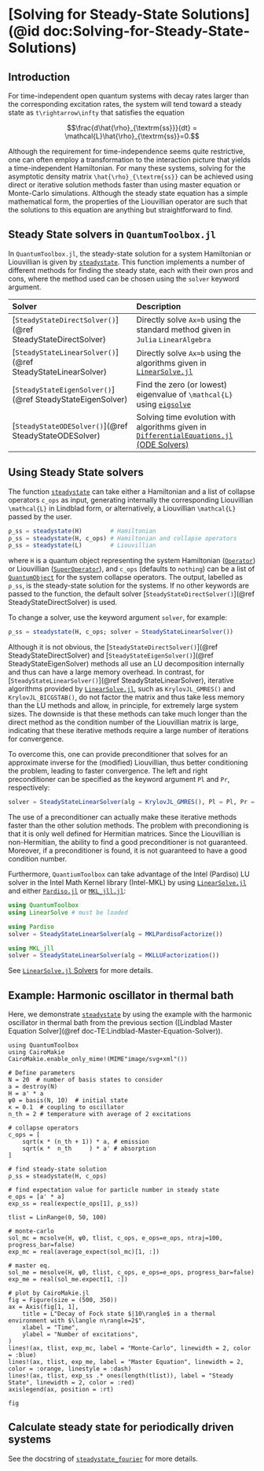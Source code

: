 # [Solving for Steady-State Solutions](@id doc:Solving-for-Steady-State-Solutions)

## Introduction

For time-independent open quantum systems with decay rates larger than the corresponding excitation rates, the system will tend toward a steady state as ``t\rightarrow\infty`` that satisfies the equation

```math
\frac{d\hat{\rho}_{\textrm{ss}}}{dt} = \mathcal{L}\hat{\rho}_{\textrm{ss}}=0.
```

Although the requirement for time-independence seems quite restrictive, one can often employ a transformation to the interaction picture that yields a time-independent Hamiltonian. For many these systems, solving for the asymptotic density matrix ``\hat{\rho}_{\textrm{ss}}`` can be achieved using direct or iterative solution methods faster than using master equation or Monte-Carlo simulations. Although the steady state equation has a simple mathematical form, the properties of the Liouvillian operator are such that the solutions to this equation are anything but straightforward to find.

## Steady State solvers in `QuantumToolbox.jl`
In `QuantumToolbox.jl`, the steady-state solution for a system Hamiltonian or Liouvillian is given by [`steadystate`](@ref). This function implements a number of different methods for finding the steady state, each with their own pros and cons, where the method used can be chosen using the `solver` keyword argument.

| **Solver** | **Description** |
|:-----------|:----------------|
| [`SteadyStateDirectSolver()`](@ref SteadyStateDirectSolver) | Directly solve ``Ax=b`` using the standard method given in `Julia` `LinearAlgebra` |
| [`SteadyStateLinearSolver()`](@ref SteadyStateLinearSolver) | Directly solve ``Ax=b`` using the algorithms given in [`LinearSolve.jl`](https://docs.sciml.ai/LinearSolve/stable/) |
| [`SteadyStateEigenSolver()`](@ref SteadyStateEigenSolver) | Find the zero (or lowest) eigenvalue of ``\mathcal{L}`` using [`eigsolve`](@ref) |
| [`SteadyStateODESolver()`](@ref SteadyStateODESolver) | Solving time evolution with algorithms given in [`DifferentialEquations.jl` (ODE Solvers)](https://docs.sciml.ai/DiffEqDocs/stable/solvers/ode_solve/) |

## Using Steady State solvers

The function [`steadystate`](@ref) can take either a Hamiltonian and a list of collapse operators `c_ops` as input, generating internally the corresponding Liouvillian ``\mathcal{L}`` in Lindblad form, or alternatively, a Liouvillian ``\mathcal{L}`` passed by the user.

```julia
ρ_ss = steadystate(H)        # Hamiltonian
ρ_ss = steadystate(H, c_ops) # Hamiltonian and collapse operators
ρ_ss = steadystate(L)        # Liouvillian
```
where `H` is a quantum object representing the system Hamiltonian ([`Operator`](@ref)) or Liouvillian ([`SuperOperator`](@ref)), and `c_ops` (defaults to `nothing`) can be a list of [`QuantumObject`](@ref) for the system collapse operators. The output, labelled as `ρ_ss`, is the steady-state solution for the systems. If no other keywords are passed to the function, the default solver [`SteadyStateDirectSolver()`](@ref SteadyStateDirectSolver) is used.

To change a solver, use the keyword argument `solver`, for example:

```julia
ρ_ss = steadystate(H, c_ops; solver = SteadyStateLinearSolver())
```

Although it is not obvious, the [`SteadyStateDirectSolver()`](@ref SteadyStateDirectSolver) and [`SteadyStateEigenSolver()`](@ref SteadyStateEigenSolver) methods all use an LU decomposition internally and thus can have a large memory overhead. In contrast, for [`SteadyStateLinearSolver()`](@ref SteadyStateLinearSolver), iterative algorithms provided by [`LinearSolve.jl`](https://docs.sciml.ai/LinearSolve/stable/solvers/solvers/), such as `KrylovJL_GMRES()` and `KrylovJL_BICGSTAB()`, do not factor the matrix and thus take less memory than the LU methods and allow, in principle, for extremely large system sizes. The downside is that these methods can take much longer than the direct method as the condition number of the Liouvillian matrix is large, indicating that these iterative methods require a large number of iterations for convergence. 

To overcome this, one can provide preconditioner that solves for an approximate inverse for the (modified) Liouvillian, thus better conditioning the problem, leading to faster convergence. The left and right preconditioner can be specified as the keyword argument `Pl` and `Pr`, respectively:
```julia
solver = SteadyStateLinearSolver(alg = KrylovJL_GMRES(), Pl = Pl, Pr = Pr)
```
The use of a preconditioner can actually make these iterative methods faster than the other solution methods. The problem with precondioning is that it is only well defined for Hermitian matrices. Since the Liouvillian is non-Hermitian, the ability to find a good preconditioner is not guaranteed. Moreover, if a preconditioner is found, it is not guaranteed to have a good condition number. 

Furthermore, `QuantiumToolbox` can take advantage of the Intel (Pardiso) LU solver in the Intel Math Kernel library (Intel-MKL) by using [`LinearSolve.jl`](https://docs.sciml.ai/LinearSolve/stable/) and either [`Pardiso.jl`](https://github.com/JuliaSparse/Pardiso.jl) or [`MKL_jll.jl`](https://github.com/JuliaBinaryWrappers/MKL_jll.jl):

```julia
using QuantumToolbox
using LinearSolve # must be loaded

using Pardiso
solver = SteadyStateLinearSolver(alg = MKLPardisoFactorize())

using MKL_jll
solver = SteadyStateLinearSolver(alg = MKLLUFactorization())
```

See [`LinearSolve.jl` Solvers](https://docs.sciml.ai/LinearSolve/stable/solvers/solvers/) for more details.

## Example: Harmonic oscillator in thermal bath

Here, we demonstrate [`steadystate`](@ref) by using the example with the harmonic oscillator in thermal bath from the previous section ([Lindblad Master Equation Solver](@ref doc-TE:Lindblad-Master-Equation-Solver)).

```@example steady_state_example
using QuantumToolbox
using CairoMakie
CairoMakie.enable_only_mime!(MIME"image/svg+xml"())

# Define parameters
N = 20  # number of basis states to consider
a = destroy(N)
H = a' * a
ψ0 = basis(N, 10)  # initial state
κ = 0.1  # coupling to oscillator
n_th = 2 # temperature with average of 2 excitations

# collapse operators 
c_ops = [
    sqrt(κ * (n_th + 1)) * a, # emission
    sqrt(κ *  n_th     ) * a' # absorption
]

# find steady-state solution
ρ_ss = steadystate(H, c_ops)

# find expectation value for particle number in steady state
e_ops = [a' * a]
exp_ss = real(expect(e_ops[1], ρ_ss))

tlist = LinRange(0, 50, 100)

# monte-carlo
sol_mc = mcsolve(H, ψ0, tlist, c_ops, e_ops=e_ops, ntraj=100, progress_bar=false)
exp_mc = real(average_expect(sol_mc)[1, :])

# master eq.
sol_me = mesolve(H, ψ0, tlist, c_ops, e_ops=e_ops, progress_bar=false)
exp_me = real(sol_me.expect[1, :])

# plot by CairoMakie.jl
fig = Figure(size = (500, 350))
ax = Axis(fig[1, 1], 
    title = L"Decay of Fock state $|10\rangle$ in a thermal environment with $\langle n\rangle=2$",
    xlabel = "Time", 
    ylabel = "Number of excitations",
)
lines!(ax, tlist, exp_mc, label = "Monte-Carlo", linewidth = 2, color = :blue)
lines!(ax, tlist, exp_me, label = "Master Equation", linewidth = 2, color = :orange, linestyle = :dash)
lines!(ax, tlist, exp_ss .* ones(length(tlist)), label = "Steady State", linewidth = 2, color = :red)
axislegend(ax, position = :rt)

fig
```

## Calculate steady state for periodically driven systems

See the docstring of [`steadystate_fourier`](@ref) for more details.
